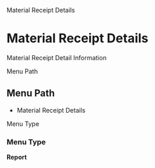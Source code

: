 
Material Receipt Details
# Material Receipt Details


Material Receipt Detail Information

Menu Path
## Menu Path



- Material Receipt Details

Menu Type
### Menu Type

**Report**

